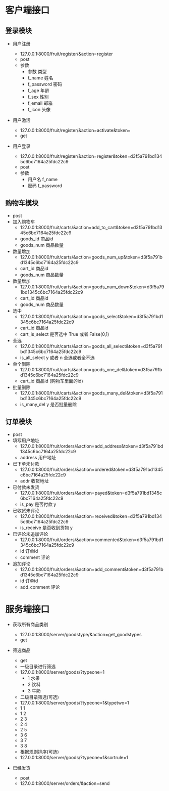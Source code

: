 # 客户端接口
## 登录模块
- 用户注册
    - 127.0.0.1:8000/fruit/register/&action=register
    - post
    - 参数
        - 参数           类型
        - f_name        姓名
        - f_password    密码
        - f_age         年龄
        - f_sex         性别
        - f_email       邮箱
        - f_icon        头像
- 用户激活
    - 127.0.0.1:8000/fruit/register/&action=activate&token=
    - get
        
- 用户登录
    - 127.0.0.1:8000/fruit/register/&action=register&token=d3f5a791bd1345c6bc7164a25fdc22c9
    - post
    - 参数
        - 用户名   f_name
        - 密码     f_password
## 购物车模块
- post
- 加入购物车
    - 127.0.0.1:8000/fruit/carts/&action=add_to_cart&token=d3f5a791bd1345c6bc7164a25fdc22c9
    - goods_id   商品id
    - goods_num  商品数量
- 数量增加
    - 127.0.0.1:8000/fruit/carts/&action=goods_num_up&token=d3f5a791bd1345c6bc7164a25fdc22c9
    - cart_id    商品id
    - goods_num  商品数量
- 数量增加
    - 127.0.0.1:8000/fruit/carts/&action=goods_num_down&token=d3f5a791bd1345c6bc7164a25fdc22c9
    - cart_id    商品id
    - goods_num  商品数量  
- 选中
    - 127.0.0.1:8000/fruit/carts/&action=goods_select&token=d3f5a791bd1345c6bc7164a25fdc22c9
    - cart_id    商品id
    - cart_is_select   是否选中  True 或者 False(0,1)
- 全选
    - 127.0.0.1:8000/fruit/carts/&action=goods_all_select&token=d3f5a791bd1345c6bc7164a25fdc22c9
    - is_all_select   y  或者  n  全选或者全不选
- 单个删除
    - 127.0.0.1:8000/fruit/carts/&action=goods_one_del&token=d3f5a791bd1345c6bc7164a25fdc22c9
    - cart_id    商品id (购物车里面的id)
- 批量删除
    - 127.0.0.1:8000/fruit/carts/&action=goods_many_del&token=d3f5a791bd1345c6bc7164a25fdc22c9
    - is_many_del   y     是否批量删除
## 订单模块
- post
- 填写用户地址
    - 127.0.0.1:8000/fruit/orders/&action=add_address&token=d3f5a791bd1345c6bc7164a25fdc22c9
    - address  用户地址
- 已下单未付款
    - 127.0.0.1:8000/fruit/orders/&action=ordered&token=d3f5a791bd1345c6bc7164a25fdc22c9
    - addr 收货地址
- 已付款未发货
    - 127.0.0.1:8000/fruit/orders/&action=payed&token=d3f5a791bd1345c6bc7164a25fdc22c9
    - is_pay  是否付款  y  
- 已收货未评论
    - 127.0.0.1:8000/fruit/orders/&action=received&token=d3f5a791bd1345c6bc7164a25fdc22c9
    - is_receive  是否收到货物 y
- 已评论未追加评论
    - 127.0.0.1:8000/fruit/orders/&action=commented&token=d3f5a791bd1345c6bc7164a25fdc22c9
    - id  订单id
    - comment  评论
- 追加评论
    - 127.0.0.1:8000/fruit/orders/&action=add_comment&token=d3f5a791bd1345c6bc7164a25fdc22c9
    - id 订单id
    - add_comment  评论

# 服务端接口
- 获取所有商品类别
    - 127.0.0.1:8000/server/goodstype/&action=get_goodstypes
    - get
- 筛选商品
    - get
    - 一级目录进行筛选
    - 127.0.0.1:8000/server/goods/?typeone=1
        - 1   水果
        - 2   饮料
        - 3   牛奶
    - 二级目录筛选(可选)
    - 127.0.0.1:8000/server/goods/?typeone=1&typetwo=1
    - 1   1
    - 1   2
    - 2   3
    - 2   4
    - 2   5
    - 3   6
    - 3   7
    - 3   8
    - 根据规则排序(可选)
    - 127.0.0.1:8000/server/goods/?typeone=1&sortrule=1

- 已经发货
    - post
    - 127.0.0.1:8000/server/orders/&action=send
